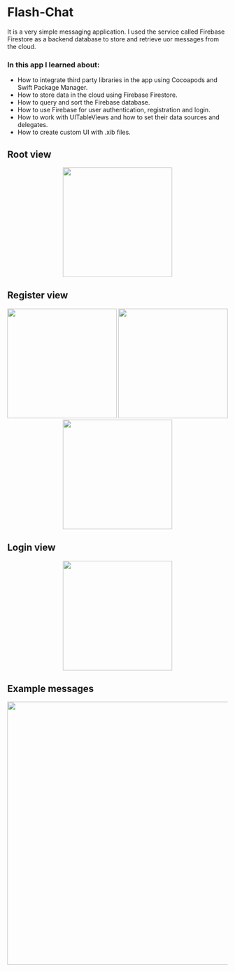 # Flash-Chat
It is a very simple messaging application. I used the service called Firebase Firestore as a backend database to store and retrieve uor messages from the cloud. 

### In this app I learned about:

- How to integrate third party libraries in the app using Cocoapods and Swift Package Manager.
- How to store data in the cloud using Firebase Firestore.
- How to query and sort the Firebase database.
- How to use Firebase for user authentication, registration and login.
- How to work with UITableViews and how to set their data sources and delegates.
- How to create custom UI with .xib files.

## Root view
<p align = "center">
<img width = "250" src = "https://user-images.githubusercontent.com/67439169/86293637-540ff380-bbf3-11ea-80a4-79e126e34739.png">
</p>

## Register view
<p align = "center">
<img width = "250" src = "https://user-images.githubusercontent.com/67439169/86293653-5b370180-bbf3-11ea-85e6-0dc7dd448474.png">
<img width = "250" src = "https://user-images.githubusercontent.com/67439169/86293658-5c682e80-bbf3-11ea-8461-c2f3a3024add.png">
<img width = "250" src = "https://user-images.githubusercontent.com/67439169/86293663-5e31f200-bbf3-11ea-8ee2-12e0012863c1.png">
</p>

## Login view 
<p align = "center">
<img width = "250" src = "https://user-images.githubusercontent.com/67439169/86293668-5ffbb580-bbf3-11ea-9db5-e115e40501bd.png">
</p>

## Example messages
<p align = "center">
<img width = "600" src = "https://user-images.githubusercontent.com/67439169/86293671-61c57900-bbf3-11ea-963e-1f2af6dadf5b.png">
</p>
